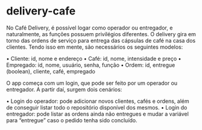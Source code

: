 # delivery-cafe
 
No Café Delivery, é possível logar como operador ou entregador, e naturalmente, as funções possuem privilégios diferentes. O delivery gira em torno das ordens de serviço para entrega das cápsulas de café na casa dos clientes. Tendo isso em mente, são necessários os seguintes modelos:

 •	Cliente: id, nome e endereço
 •	Café: id, nome, intensidade e preço
 •	Empregado: id, nome, usuário, senha, função
 •	Ordem: id, entregue (boolean), cliente, café, empregado
 
O app começa com um login, que pode ser feito por um operador ou entregador. A partir daí, surgem dois cenários:

•	Login do operador: pode adicionar novos clientes, cafés e ordens, além de conseguir listar todo o repositório disponível dos mesmos.
•	Login do entregador: pode listar as ordens ainda não entregues e mudar a variável para “entregue” caso o pedido tenha sido concluído.
